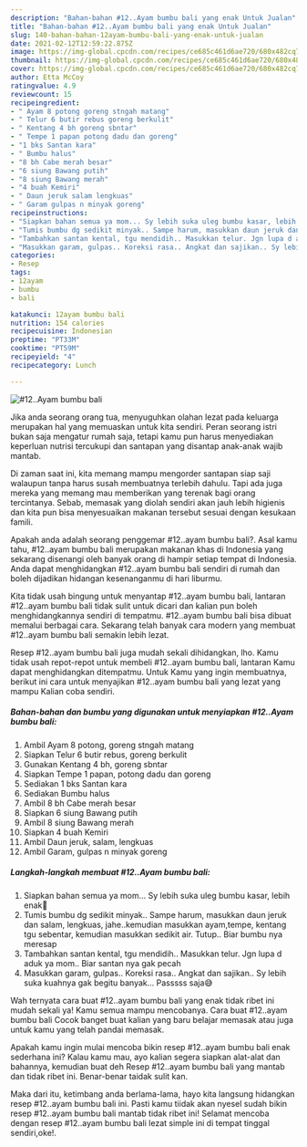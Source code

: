 ```yaml
---
description: "Bahan-bahan #12..Ayam bumbu bali yang enak Untuk Jualan"
title: "Bahan-bahan #12..Ayam bumbu bali yang enak Untuk Jualan"
slug: 140-bahan-bahan-12ayam-bumbu-bali-yang-enak-untuk-jualan
date: 2021-02-12T12:59:22.875Z
image: https://img-global.cpcdn.com/recipes/ce685c461d6ae720/680x482cq70/12ayam-bumbu-bali-foto-resep-utama.jpg
thumbnail: https://img-global.cpcdn.com/recipes/ce685c461d6ae720/680x482cq70/12ayam-bumbu-bali-foto-resep-utama.jpg
cover: https://img-global.cpcdn.com/recipes/ce685c461d6ae720/680x482cq70/12ayam-bumbu-bali-foto-resep-utama.jpg
author: Etta McCoy
ratingvalue: 4.9
reviewcount: 15
recipeingredient:
- " Ayam 8 potong goreng stngah matang"
- " Telur 6 butir rebus goreng berkulit"
- " Kentang 4 bh goreng sbntar"
- " Tempe 1 papan potong dadu dan goreng"
- "1 bks Santan kara"
- " Bumbu halus"
- "8 bh Cabe merah besar"
- "6 siung Bawang putih"
- "8 siung Bawang merah"
- "4 buah Kemiri"
- " Daun jeruk salam lengkuas"
- " Garam gulpas n minyak goreng"
recipeinstructions:
- "Siapkan bahan semua ya mom... Sy lebih suka uleg bumbu kasar, lebih enak🤭"
- "Tumis bumbu dg sedikit minyak.. Sampe harum, masukkan daun jeruk dan salam, lengkuas, jahe..kemudian masukkan ayam,tempe, kentang tgu sebentar, kemudian masukkan sedikit air. Tutup.. Biar bumbu nya meresap"
- "Tambahkan santan kental, tgu mendidih.. Masukkan telur. Jgn lupa d aduk ya mom.. Biar santan nya gak pecah"
- "Masukkan garam, gulpas.. Koreksi rasa.. Angkat dan sajikan.. Sy lebih suka kuahnya gak begitu banyak... Passsss saja😅"
categories:
- Resep
tags:
- 12ayam
- bumbu
- bali

katakunci: 12ayam bumbu bali 
nutrition: 154 calories
recipecuisine: Indonesian
preptime: "PT33M"
cooktime: "PT59M"
recipeyield: "4"
recipecategory: Lunch

---
```



![#12..Ayam bumbu bali](https://img-global.cpcdn.com/recipes/ce685c461d6ae720/680x482cq70/12ayam-bumbu-bali-foto-resep-utama.jpg)

Jika anda seorang orang tua, menyuguhkan olahan lezat pada keluarga merupakan hal yang memuaskan untuk kita sendiri. Peran seorang istri bukan saja mengatur rumah saja, tetapi kamu pun harus menyediakan keperluan nutrisi tercukupi dan santapan yang disantap anak-anak wajib mantab.

Di zaman  saat ini, kita memang mampu mengorder santapan siap saji walaupun tanpa harus susah membuatnya terlebih dahulu. Tapi ada juga mereka yang memang mau memberikan yang terenak bagi orang tercintanya. Sebab, memasak yang diolah sendiri akan jauh lebih higienis dan kita pun bisa menyesuaikan makanan tersebut sesuai dengan kesukaan famili. 



Apakah anda adalah seorang penggemar #12..ayam bumbu bali?. Asal kamu tahu, #12..ayam bumbu bali merupakan makanan khas di Indonesia yang sekarang disenangi oleh banyak orang di hampir setiap tempat di Indonesia. Anda dapat menghidangkan #12..ayam bumbu bali sendiri di rumah dan boleh dijadikan hidangan kesenanganmu di hari liburmu.

Kita tidak usah bingung untuk menyantap #12..ayam bumbu bali, lantaran #12..ayam bumbu bali tidak sulit untuk dicari dan kalian pun boleh menghidangkannya sendiri di tempatmu. #12..ayam bumbu bali bisa dibuat memalui berbagai cara. Sekarang telah banyak cara modern yang membuat #12..ayam bumbu bali semakin lebih lezat.

Resep #12..ayam bumbu bali juga mudah sekali dihidangkan, lho. Kamu tidak usah repot-repot untuk membeli #12..ayam bumbu bali, lantaran Kamu dapat menghidangkan ditempatmu. Untuk Kamu yang ingin membuatnya, berikut ini cara untuk menyajikan #12..ayam bumbu bali yang lezat yang mampu Kalian coba sendiri.

<!--inarticleads1-->

##### Bahan-bahan dan bumbu yang digunakan untuk menyiapkan #12..Ayam bumbu bali:

1. Ambil  Ayam 8 potong, goreng stngah matang
1. Siapkan  Telur 6 butir rebus, goreng berkulit
1. Gunakan  Kentang 4 bh, goreng sbntar
1. Siapkan  Tempe 1 papan, potong dadu dan goreng
1. Sediakan 1 bks Santan kara
1. Sediakan  Bumbu halus
1. Ambil 8 bh Cabe merah besar
1. Siapkan 6 siung Bawang putih
1. Ambil 8 siung Bawang merah
1. Siapkan 4 buah Kemiri
1. Ambil  Daun jeruk, salam, lengkuas
1. Ambil  Garam, gulpas n minyak goreng




<!--inarticleads2-->

##### Langkah-langkah membuat #12..Ayam bumbu bali:

1. Siapkan bahan semua ya mom... Sy lebih suka uleg bumbu kasar, lebih enak🤭
1. Tumis bumbu dg sedikit minyak.. Sampe harum, masukkan daun jeruk dan salam, lengkuas, jahe..kemudian masukkan ayam,tempe, kentang tgu sebentar, kemudian masukkan sedikit air. Tutup.. Biar bumbu nya meresap
1. Tambahkan santan kental, tgu mendidih.. Masukkan telur. Jgn lupa d aduk ya mom.. Biar santan nya gak pecah
1. Masukkan garam, gulpas.. Koreksi rasa.. Angkat dan sajikan.. Sy lebih suka kuahnya gak begitu banyak... Passsss saja😅




Wah ternyata cara buat #12..ayam bumbu bali yang enak tidak ribet ini mudah sekali ya! Kamu semua mampu mencobanya. Cara buat #12..ayam bumbu bali Cocok banget buat kalian yang baru belajar memasak atau juga untuk kamu yang telah pandai memasak.

Apakah kamu ingin mulai mencoba bikin resep #12..ayam bumbu bali enak sederhana ini? Kalau kamu mau, ayo kalian segera siapkan alat-alat dan bahannya, kemudian buat deh Resep #12..ayam bumbu bali yang mantab dan tidak ribet ini. Benar-benar taidak sulit kan. 

Maka dari itu, ketimbang anda berlama-lama, hayo kita langsung hidangkan resep #12..ayam bumbu bali ini. Pasti kamu tiidak akan nyesel sudah bikin resep #12..ayam bumbu bali mantab tidak ribet ini! Selamat mencoba dengan resep #12..ayam bumbu bali lezat simple ini di tempat tinggal sendiri,oke!.

